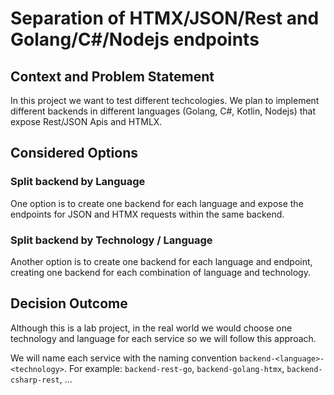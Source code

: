 # Separation of HTMX/JSON/Rest and Golang/C#/Nodejs endpoints

## Context and Problem Statement

In this project we want to test different techcologies.
We plan to implement different backends in different languages (Golang, C#, Kotlin, Nodejs) that expose Rest/JSON Apis and HTMLX.

## Considered Options

### Split backend by Language

One option is to create one backend for each language and expose the endpoints for JSON and HTMX requests within the same backend.

### Split backend by Technology / Language

Another option is to create one backend for each language and endpoint, creating one backend for each combination of language and technology.

## Decision Outcome

Although this is a lab project, in the real world we would choose one technology and language for each service so we will follow this approach.

We will name each service with the naming convention `backend-<language>-<technology>`.
For example: `backend-rest-go`, `backend-golang-htmx`, `backend-csharp-rest`, ...